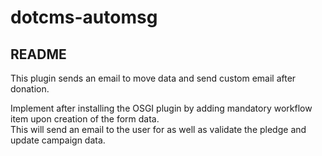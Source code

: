 # dotcms-automsg

README
------

This plugin sends an email to move data and send custom email after donation.

Implement after installing the OSGI plugin by adding mandatory workflow item upon creation of the form data.  
This will send an email to the user for as well as validate the pledge and update campaign data.
